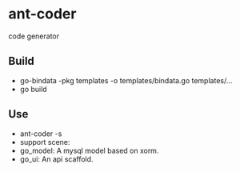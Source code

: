 # ant-coder
code generator

## Build
- go-bindata -pkg templates -o templates/bindata.go templates/...
- go build

## Use
- ant-coder -s <scene>
- support scene: 
 - go\_model: A mysql model based on xorm.
 - go\_ui: An api scaffold.
